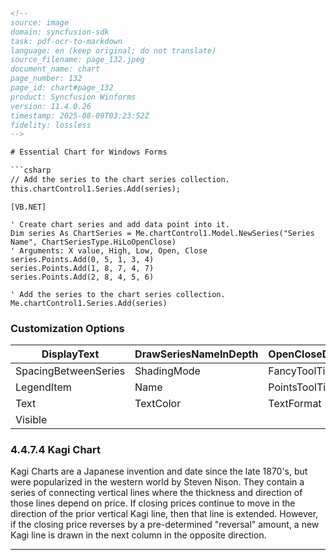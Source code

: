 ```html
<!-- 
source: image
domain: syncfusion-sdk
task: pdf-ocr-to-markdown
language: en (keep original; do not translate)
source_filename: page_132.jpeg
document_name: chart
page_number: 132
page_id: chart#page_132
product: Syncfusion Winforms
version: 11.4.0.26
timestamp: 2025-08-09T03:23:52Z
fidelity: lossless
-->

# Essential Chart for Windows Forms

```csharp
// Add the series to the chart series collection.
this.chartControl1.Series.Add(series);
```

```vbnet
[VB.NET]

' Create chart series and add data point into it.
Dim series As ChartSeries = Me.chartControl1.Model.NewSeries("Series Name", ChartSeriesType.HiLoOpenClose)
' Arguments: X value, High, Low, Open, Close
series.Points.Add(0, 5, 1, 3, 4)
series.Points.Add(1, 8, 7, 4, 7)
series.Points.Add(2, 8, 4, 5, 6)

' Add the series to the chart series collection.
Me.chartControl1.Series.Add(series)
```

### Customization Options

| DisplayText | DrawSeriesNameInDepth | OpenCloseDrawMode | PhongAlpha | Rotate |
|-------------|-----------------------|-------------------|------------|--------|
| SpacingBetweenSeries | ShadingMode | FancyToolTip | Font | Interior |
| LegendItem | Name | PointsToolTipFormat | SmartLabels | Summary |
| Text | TextColor | TextFormat | TextOffset | TextOrientation |
| Visible |  |  |  |  |

### 4.4.7.4 Kagi Chart

Kagi Charts are a Japanese invention and date since the late 1870's, but were popularized in the western world by Steven Nison. They contain a series of connecting vertical lines where the thickness and direction of those lines depend on price. If closing prices continue to move in the direction of the prior vertical Kagi line, then that line is extended. However, if the closing price reverses by a pre-determined "reversal" amount, a new Kagi line is drawn in the next column in the opposite direction.

---

<!-- tags: [syncfusion, winforms, chart, kagi chart, version:11.4.0.26] keywords: [Essential Chart for Windows Forms, chart customization, HiLoOpenClose, Kagi Chart] -->
```